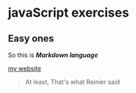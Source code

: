# javaScript exercises

## Easy ones

So this is ***Markdown language***

[my website](www.hans.yorid.nl)


> At least, 
>That's what
>Reinier said
